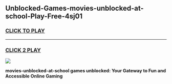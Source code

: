 
## Unblocked-Games-movies-unblocked-at-school-Play-Free-4sj01
<h3>
<a href="https://premium76.site?title=movies-unblocked-at-school&ref=19M">CLICK TO PLAY</a></h3>
<hr>

<h3>
<a href="https://premium76.site?title=movies-unblocked-at-school&ref=19M">CLICK 2 PLAY</a>
  
</h3>

<a href="https://premium76.site?title=movies-unblocked-at-school&ref=19M"><img src="https://clearcache.store/games.png"></a>


**movies-unblocked-at-school games unblocked: Your Gateway to Fun and Accessible Online Gaming**
